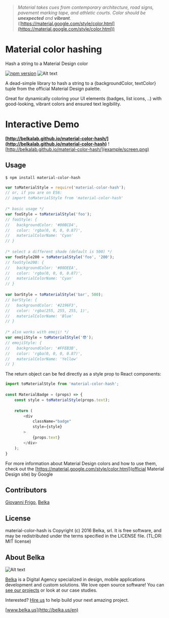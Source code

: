 > _Material takes cues from contemporary architecture, road signs, pavement marking tape, and athletic courts. Color should be **unexpected** and **vibrant**._ ([https://material.google.com/style/color.html](https://material.google.com/style/color.html))

# Material color hashing

Hash a string to a Material Design color

[![npm version](https://badge.fury.io/js/material-color-hash.svg)](https://badge.fury.io/js/material-color-hash)
![Alt text](https://img.shields.io/badge/license-MIT-green.svg?style=flat)

A dead-simple library to hash a string to a {backgroundColor, textColor} tuple from the official Material Design palette.

Great for dynamically coloring your UI elements (badges, list icons, ..) with good-looking, vibrant colors and ensured text legibility.

# Interactive Demo
**[http://belkalab.github.io/material-color-hash/](http://belkalab.github.io/material-color-hash)**
![http://belkalab.github.io/material-color-hash/](example/screen.png)

## Usage

```bash
$ npm install material-color-hash
```

```js
var toMaterialStyle = require('material-color-hash');
// or, if you are on ES6:
// import toMaterialStyle from 'material-color-hash'

/* basic usage */
var fooStyle = toMaterialStyle('foo');
// fooStyle: {
//   backgroundColor: '#00BCD4',
//   color: 'rgba(0, 0, 0, 0.87)',
//   materialColorName: 'Cyan'
// }

/* select a different shade (default is 500) */
var fooStyle200 = toMaterialStyle('foo', '200');
// fooStyle200: {
//   backgroundColor: '#80DEEA',
//   color: 'rgba(0, 0, 0, 0.87)',
//   materialColorName: 'Cyan'
// }

var barStyle = toMaterialStyle('bar', 500);
// barStyle: {
//   backgroundColor: '#2196F3',
//   color: 'rgba(255, 255, 255, 1)',
//   materialColorName: 'Blue'
// }

/* also works with emoji! */
var emojiStyle = toMaterialStyle('😎');
// emojiStyle: {
//   backgroundColor: '#FFEB3B',
//   color: 'rgba(0, 0, 0, 0.87)',
//   materialColorName: 'Yellow'
// }
```

The return object can be fed directly as a style prop to React components:


```js
import toMaterialStyle from 'material-color-hash';

const MaterialBadge = (props) => {
	const style = toMaterialStyle(props.text);

	return (
		<div
			className="badge"
			style={style}
		>
			{props.text}
		</div>
	);
}
```

For more information about Material Design colors and how to use them, check out the [https://material.google.com/style/color.html](official Material Design site) by Google

## Contributors
[Giovanni Frigo](https://github.com/giovannifrigo), [Belka](https://github.com/BelkaLab)

## License
material-color-hash is Copyright (c) 2016 Belka, srl. It is free software, and may be redistributed under the terms specified in the LICENSE file. (TL;DR: MIT license)

## About Belka
![Alt text](http://s2.postimg.org/rcjk3hf5x/logo_rosso.jpg)

[Belka](http://belka.us/en) is a Digital Agency specialized in design, mobile applications development and custom solutions.
We love open source software! You can [see our projects](http://belka.us/en/portfolio/) or look at our case studies.

Interested? [Hire us](http://belka.us/en/contacts/) to help build your next amazing project.

[www.belka.us](http://belka.us/en)
